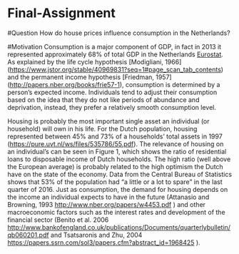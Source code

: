 # Final-Assignment

#Question
How do house prices influence consumption in the Netherlands?

#Motivation
Consumption is a major component of GDP, in fact in 2013 it represented approximately 68% of total GDP in the Netherlands [Eurostat](http://appsso.eurostat.ec.europa.eu/nui/show.do?dataset=nama_fcs_c&lang=en). As explained by the life cycle hypothesis [Modigliani, 1966] (https://www.jstor.org/stable/40969831?seq=1#page_scan_tab_contents) and the permanent income hypothesis [Friedman, 1957] (http://papers.nber.org/books/frie57-1), consumption is determined by a person’s expected income. Individuals tend to adjust their consumption based on the idea that they do not like periods of abundance and deprivation, instead, they prefer a relatively smooth consumption level. 

Housing is probably the most important single asset an individual (or household) will own in his life. For the Dutch population, housing represented between 45% and 73% of a households’ total assets in 1997 (https://pure.uvt.nl/ws/files/535786/55.pdf). The relevance of housing on an individual’s can be seen in Figure 1, which shows the ratio of residential loans to disposable income of Dutch households. The high ratio (well above the European average) is probably related to the high optimism the Dutch have on the state of the economy. Data from the Central Bureau of Statistics shows that 53% of the population had “a little or a lot to spare” in the last quarter of 2016. Just as consumption, the demand for housing depends on the income an individual expects to have in the future (Attanasio and Browning, 1993 http://www.nber.org/papers/w4453.pdf ) and other macroeconomic factors such as the interest rates and development of the financial sector (Benito et al. 2006   http://www.bankofengland.co.uk/publications/Documents/quarterlybulletin/qb060201.pdf  and Tsatsaronis and Zhu, 2004 https://papers.ssrn.com/sol3/papers.cfm?abstract_id=1968425 ). 



